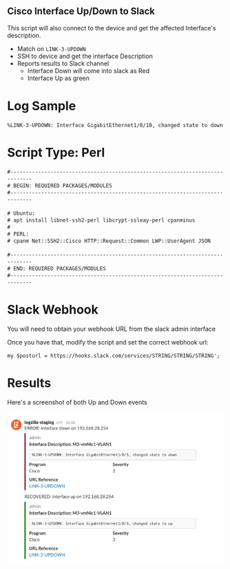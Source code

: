 Cisco Interface Up/Down to Slack
---

This script will also connect to the device and get the affected Interface's description.


- Match on `LINK-3-UPDOWN`
- SSH to device and get the interface Description
- Reports results to Slack channel
  - Interface Down will come into slack as Red
  - Interface Up as green


# Log Sample
```
%LINK-3-UPDOWN: Interface GigabitEthernet1/0/10, changed state to down
```


# Script Type: Perl

```
#-----------------------------------------------------------------------------
# BEGIN: REQUIRED PACKAGES/MODULES
#-----------------------------------------------------------------------------

# Ubuntu:
# apt install libnet-ssh2-perl libcrypt-ssleay-perl cpanminus
#
# PERL:
# cpanm Net::SSH2::Cisco HTTP::Request::Common LWP::UserAgent JSON

#-----------------------------------------------------------------------------
# END: REQUIRED PACKAGES/MODULES
#-----------------------------------------------------------------------------
```

# Slack Webhook
You will need to obtain your webhook URL from the slack admin interface

Once you have that, modify the script and set the correct webhook url:

    my $posturl = https://hooks.slack.com/services/STRING/STRING/STRING';


# Results

Here's a screenshot of both Up and Down events

![screenshot](slack_sample.png)
